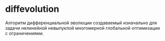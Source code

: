 # diffevolution
Алгоритм дифференциальной эволюции создаваемый изначально для задачи нелинейной невыпуклой многомерной глобальной оптимизации с ограничениями.
